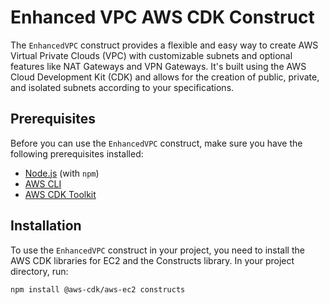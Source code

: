 # Enhanced VPC AWS CDK Construct

The `EnhancedVPC` construct provides a flexible and easy way to create AWS Virtual Private Clouds (VPC) with customizable subnets and optional features like NAT Gateways and VPN Gateways. It's built using the AWS Cloud Development Kit (CDK) and allows for the creation of public, private, and isolated subnets according to your specifications.

## Prerequisites

Before you can use the `EnhancedVPC` construct, make sure you have the following prerequisites installed:

- [Node.js](https://nodejs.org/) (with `npm`)
- [AWS CLI](https://aws.amazon.com/cli/)
- [AWS CDK Toolkit](https://docs.aws.amazon.com/cdk/latest/guide/cli.html)

## Installation

To use the `EnhancedVPC` construct in your project, you need to install the AWS CDK libraries for EC2 and the Constructs library. In your project directory, run:

```bash
npm install @aws-cdk/aws-ec2 constructs
```